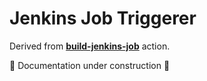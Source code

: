 # Jenkins Job Triggerer

Derived from [**build-jenkins-job**](https://github.com/GoldenspearLLC/build-jenkins-job) action.

🚧 Documentation under construction 🚧